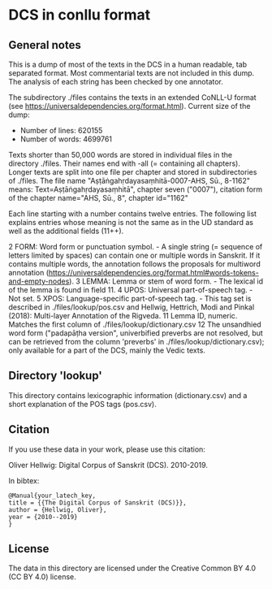 # DCS in conllu format

## General notes

This is a dump of most of the texts in the DCS in a human readable, tab separated format. Most commentarial texts are not included in this dump.
The analysis of each string has been checked by one annotator.

The subdirectory ./files contains the texts in an extended CoNLL-U format (see https://universaldependencies.org/format.html).
Current size of the dump:

* Number of lines: 620155
* Number of words: 4699761

Texts shorter than 50,000 words are stored in individual files in the directory ./files. Their names end with -all (= containing all chapters).
Longer texts are split into one file per chapter and stored in subdirectories of ./files.
The file name "Aṣṭāṅgahṛdayasaṃhitā-0007-AHS, Sū., 8-1162" means: Text=Aṣṭāṅgahṛdayasaṃhitā", chapter seven ("0007"), citation form of the chapter name="AHS, Sū., 8", chapter id="1162"

Each line starting with a number contains twelve entries. The following list explains entries whose meaning is not the same as in the UD standard as well as the additional fields (11++).

2 FORM: Word form or punctuation symbol. - A single string (= sequence of letters limited by spaces) can contain one or multiple words in Sanskrit. If it contains multiple words, the annotation follows the proposals for multiword annotation (https://universaldependencies.org/format.html#words-tokens-and-empty-nodes).
3 LEMMA: Lemma or stem of word form. - The lexical id of the lemma is found in field 11.
4 UPOS: Universal part-of-speech tag. - Not set.
5 XPOS: Language-specific part-of-speech tag. - This tag set is described in ./files/lookup/pos.csv and Hellwig, Hettrich, Modi and Pinkal (2018): Multi-layer Annotation of the Rigveda.
11 Lemma ID, numeric. Matches the first column of ./files/lookup/dictionary.csv
12 The unsandhied word form ("padapāṭha version", univerbified preverbs are not resolved, but can be retrieved from the column 'preverbs' in ./files/lookup/dictionary.csv); only available for a part of the DCS, mainly the Vedic texts.

## Directory 'lookup'

This directory contains lexicographic information (dictionary.csv) and a short explanation of the POS tags (pos.csv).

## Citation

If you use these data in your work, please use this citation:

Oliver Hellwig: Digital Corpus of Sanskrit (DCS). 2010-2019.

In bibtex:
```
@Manual{your_latech_key,
title = {{The Digital Corpus of Sanskrit (DCS)}},
author = {Hellwig, Oliver},
year = {2010--2019}
}
```

 
## License

The data in this directory are licensed under the Creative Common BY 4.0 (CC BY 4.0) license.